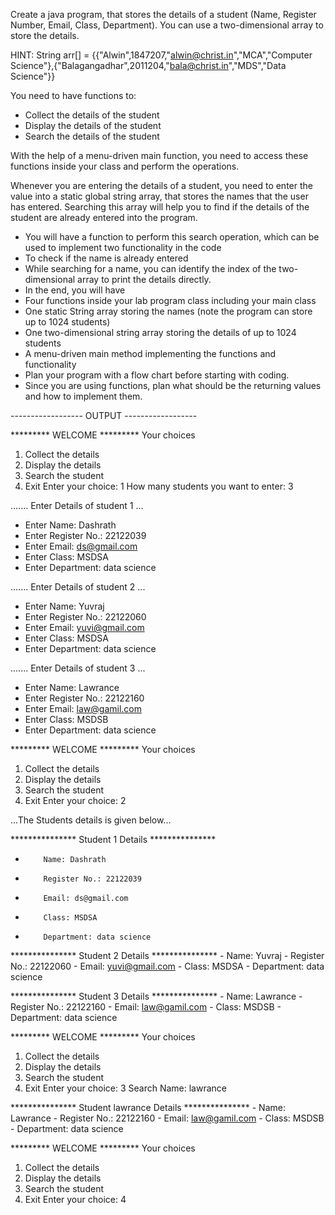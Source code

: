 Create a java program, that stores the details of a student (Name, Register Number, Email, Class, Department). You can use a two-dimensional array to store the details.

HINT: String arr[] = {{"Alwin",1847207,"alwin@christ.in","MCA","Computer Science"},{"Balagangadhar",2011204,"bala@christ.in","MDS","Data Science"}}

You need to have functions to:
- Collect the details of the student
- Display the details of the student
- Search the details of the student

With the help of a menu-driven main function, you need to access these functions inside your class and perform the operations.

Whenever you are entering the details of a student, you need to enter the value into a static global string array, that stores the names that the user has entered. Searching this array will help you to find if the details of the student are already entered into the program.

- You will have a function to perform this search operation, which can be used to implement two functionality in the code
- To check if the name is already entered
- While searching for a name, you can identify the index of the two-dimensional array to print the details directly.
- In the end, you will have
- Four functions inside your lab program class including your main class
- One static String array storing the names (note the program can store up to 1024 students)
- One two-dimensional string array storing the details of up to 1024 students
- A menu-driven main method implementing the functions and functionality
- Plan your program with a flow chart before starting with coding.
- Since you are using functions, plan what should be the returning values and how to implement them.




------------------ OUTPUT ------------------
        

 ********* WELCOME *********
Your choices 
  1. Collect the details
  2. Display the details
  3. Search the student 
  4. Exit
Enter your choice: 1
How many students you want to enter: 3

....... Enter Details of student 1 ...
- Enter Name: Dashrath
- Enter Register No.: 22122039
- Enter Email: ds@gmail.com
- Enter Class: MSDSA
- Enter Department: data science

....... Enter Details of student 2 ...
- Enter Name: Yuvraj
- Enter Register No.: 22122060
- Enter Email: yuvi@gmail.com
- Enter Class: MSDSA
- Enter Department: data science

....... Enter Details of student 3 ...
- Enter Name: Lawrance
- Enter Register No.: 22122160
- Enter Email: law@gamil.com
- Enter Class: MSDSB
- Enter Department: data science

 ********* WELCOME *********
Your choices
  1. Collect the details
  2. Display the details
  3. Search the student
  4. Exit
Enter your choice: 2


 ...The Students details is given below...

*************** Student 1 Details ***************
-         Name: Dashrath
-         Register No.: 22122039
-         Email: ds@gmail.com
-         Class: MSDSA
-         Department: data science

*************** Student 2 Details ***************
         - Name: Yuvraj
         - Register No.: 22122060
         - Email: yuvi@gmail.com
         - Class: MSDSA
         - Department: data science

*************** Student 3 Details ***************
         - Name: Lawrance
         - Register No.: 22122160
         - Email: law@gamil.com
         - Class: MSDSB
         - Department: data science

 ********* WELCOME *********
Your choices
  1. Collect the details
  2. Display the details
  3. Search the student
  4. Exit
Enter your choice: 3
Search Name: lawrance

*************** Student lawrance Details ***************
         - Name: Lawrance
         - Register No.: 22122160
         - Email: law@gamil.com
         - Class: MSDSB
         - Department: data science

 ********* WELCOME *********
Your choices
  1. Collect the details
  2. Display the details
  3. Search the student
  4. Exit
Enter your choice: 4

